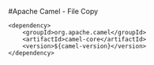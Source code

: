 #Apache Camel - File Copy


```
<dependency>
	<groupId>org.apache.camel</groupId>
	<artifactId>camel-core</artifactId>
	<version>${camel-version}</version>
</dependency>
```